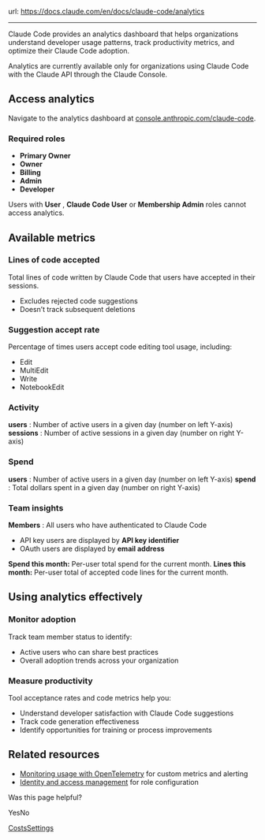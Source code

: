 url: https://docs.claude.com/en/docs/claude-code/analytics

---

Claude Code provides an analytics dashboard that helps organizations understand developer usage patterns, track productivity metrics, and optimize their Claude Code adoption.

Analytics are currently available only for organizations using Claude Code with the Claude API through the Claude Console.

## Access analytics

Navigate to the analytics dashboard at [console.anthropic.com/claude-code](https://console.anthropic.com/claude-code).

### Required roles

  * **Primary Owner**
  * **Owner**
  * **Billing**
  * **Admin**
  * **Developer**

Users with **User** , **Claude Code User** or **Membership Admin** roles cannot access analytics.

## Available metrics

### Lines of code accepted

Total lines of code written by Claude Code that users have accepted in their sessions.

  * Excludes rejected code suggestions
  * Doesn’t track subsequent deletions

### Suggestion accept rate

Percentage of times users accept code editing tool usage, including:

  * Edit
  * MultiEdit
  * Write
  * NotebookEdit

### Activity

**users** : Number of active users in a given day \(number on left Y-axis\) **sessions** : Number of active sessions in a given day \(number on right Y-axis\)

### Spend

**users** : Number of active users in a given day \(number on left Y-axis\) **spend** : Total dollars spent in a given day \(number on right Y-axis\)

### Team insights

**Members** : All users who have authenticated to Claude Code

  * API key users are displayed by **API key identifier**
  * OAuth users are displayed by **email address**

**Spend this month:** Per-user total spend for the current month. **Lines this month:** Per-user total of accepted code lines for the current month.

## Using analytics effectively

### Monitor adoption

Track team member status to identify:

  * Active users who can share best practices
  * Overall adoption trends across your organization

### Measure productivity

Tool acceptance rates and code metrics help you:

  * Understand developer satisfaction with Claude Code suggestions
  * Track code generation effectiveness
  * Identify opportunities for training or process improvements

## Related resources

  * [Monitoring usage with OpenTelemetry](/en/docs/claude-code/monitoring-usage) for custom metrics and alerting
  * [Identity and access management](/en/docs/claude-code/iam) for role configuration

Was this page helpful?

YesNo

[Costs](/en/docs/claude-code/costs)[Settings](/en/docs/claude-code/settings)
